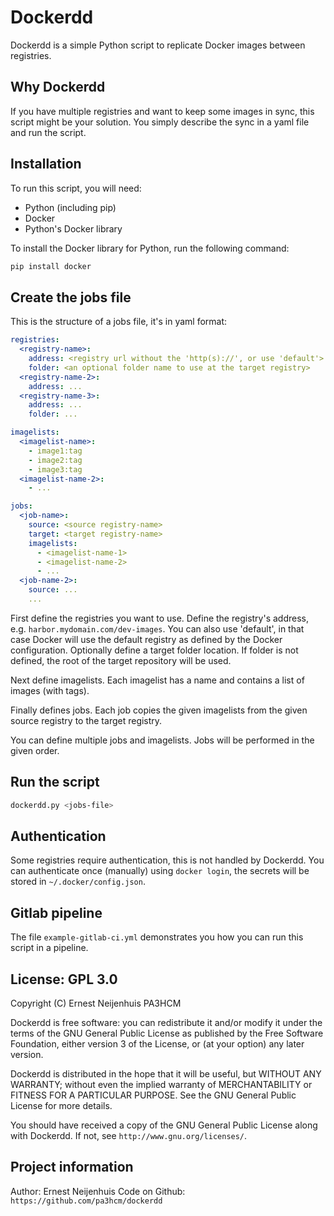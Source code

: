 # Dockerdd

Dockerdd is a simple Python script to replicate Docker images between
registries.

## Why Dockerdd

If you have multiple registries and want to keep some images in sync, this
script might be your solution. You simply describe the sync in a yaml file and
run the script.

## Installation

To run this script, you will need:

- Python (including pip)
- Docker
- Python's Docker library

To install the Docker library for Python, run the following command:

``` sh
pip install docker
```

## Create the jobs file

This is the structure of a jobs file, it's in yaml format:

``` yaml
registries:
  <registry-name>:
    address: <registry url without the 'http(s)://', or use 'default'>
    folder: <an optional folder name to use at the target registry>
  <registry-name-2>:
    address: ...
  <registry-name-3>:
    address: ...
    folder: ...

imagelists:
  <imagelist-name>:
    - image1:tag
    - image2:tag
    - image3:tag
  <imagelist-name-2>:
    - ...

jobs:
  <job-name>:
    source: <source registry-name>
    target: <target registry-name>
    imagelists:
      - <imagelist-name-1>
      - <imagelist-name-2>
      - ...
  <job-name-2>:
    source: ...
    ...
```

First define the registries you want to use. Define the registry's address,
e.g. `harbor.mydomain.com/dev-images`. You can also use 'default', in that case
Docker will use the default registry as defined by the Docker configuration.
Optionally define a target folder location. If folder is not defined,
the root of the target repository will be used.

Next define imagelists. Each imagelist has a name and contains a list of images
(with tags).

Finally defines jobs. Each job copies the given imagelists from the given
source registry to the target registry.

You can define multiple jobs and imagelists. Jobs will be performed in the
given order.

## Run the script

``` sh
dockerdd.py <jobs-file>
```

## Authentication

Some registries require authentication, this is not handled by Dockerdd. You
can authenticate once (manually) using `docker login`, the secrets will be
stored in `~/.docker/config.json`.

## Gitlab pipeline

The file `example-gitlab-ci.yml` demonstrates you how you can run this script
in a pipeline.

## License: GPL 3.0

Copyright (C) Ernest Neijenhuis PA3HCM

Dockerdd is free software: you can redistribute it and/or modify it under the
terms of the GNU General Public License as published by the Free Software
Foundation, either version 3 of the License, or (at your option) any later
version.

Dockerdd is distributed in the hope that it will be useful, but WITHOUT ANY
WARRANTY; without even the implied warranty of MERCHANTABILITY or FITNESS FOR A
PARTICULAR PURPOSE. See the GNU General Public License for more details.

You should have received a copy of the GNU General Public License along with
Dockerdd. If not, see `http://www.gnu.org/licenses/`.

## Project information

Author: Ernest Neijenhuis
Code on Github: `https://github.com/pa3hcm/dockerdd`

